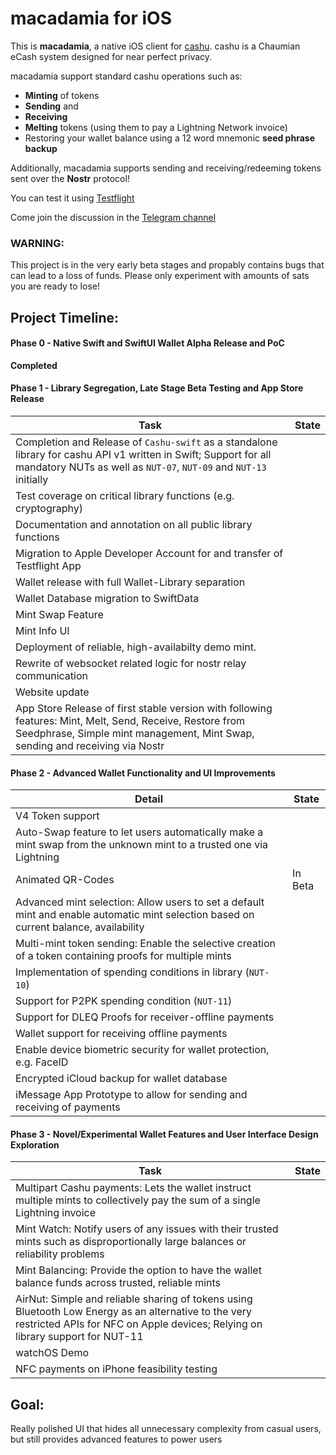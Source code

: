 # macadamia for iOS

This is __macadamia__, a native iOS client for [cashu](https://github.com/cashubtc).
cashu is a Chaumian eCash system designed for near perfect privacy.

macadamia support standard cashu operations such as:
- __Minting__ of tokens
- __Sending__ and 
- __Receiving__
- __Melting__ tokens (using them to pay a Lightning Network invoice) 
- Restoring your wallet balance using a 12 word mnemonic __seed phrase backup__

Additionally, macadamia supports sending and receiving/redeeming tokens sent over the __Nostr__ protocol!

You can test it using [Testflight](https://testflight.apple.com/join/FteRYrAZ)

Come join the discussion in the [Telegram channel](https://t.me/macadamiawallet)

### WARNING: 
This project is in the very early beta stages and propably contains bugs that can lead to a loss of funds. Please only experiment with amounts of sats you are ready to lose!

## Project Timeline:

#### Phase 0 - Native Swift and SwiftUI Wallet Alpha Release and PoC
**Completed**

#### Phase 1 - Library Segregation, Late Stage Beta Testing and App Store Release

| Task                                                                                                                                                                                      | State |
| ----------------------------------------------------------------------------------------------------------------------------------------------------------------------------------------- | ----- |
| Completion and Release of `Cashu-swift` as a standalone library for cashu API v1 written in Swift; Support for all mandatory NUTs as well as `NUT-07`, `NUT-09` and `NUT-13` initially    |       |
| Test coverage on critical library functions (e.g. cryptography)                                                                                                                           |       |
| Documentation and annotation on all public library functions                                                                                                                              |       |
| Migration to Apple Developer Account for  and transfer of Testflight App                                                                                                                  |       |
| Wallet release with full Wallet-Library separation                                                                                                                                        |       |
| Wallet Database migration to SwiftData                                                                                                                                                    |       |
| Mint Swap Feature                                                                                                                                                                         |       |
| Mint Info UI                                                                                                                                                                              |       |
| Deployment of reliable, high-availabilty demo mint.                                                                                                                                       |       |
| Rewrite of websocket related logic for nostr relay communication                                                                                                                          |       |
| Website update                                                                                                                                                                            |       |
| App Store Release of first stable version with following features: Mint, Melt, Send, Receive, Restore from Seedphrase, Simple mint management, Mint Swap, sending and receiving via Nostr |       |
#### Phase 2 - Advanced Wallet Functionality and UI Improvements

| Detail                                                                                                                                | State   |
| ------------------------------------------------------------------------------------------------------------------------------------- | ------- |
| V4 Token support                                                                                                                      |         |
| Auto-Swap feature to let users automatically make a mint swap from the unknown mint to a trusted one via Lightning                    |         |
| Animated QR-Codes                                                                                                                     | In Beta |
| Advanced mint selection: Allow users to set a default mint and enable automatic mint selection based on current balance, availability |         |
| Multi-mint token sending: Enable the selective creation of a token containing proofs for multiple mints                               |         |
| Implementation of spending conditions in library (`NUT-10`)                                                                           |         |
| Support for P2PK spending condition (`NUT-11`)                                                                                        |         |
| Support for DLEQ Proofs for receiver-offline payments                                                                                 |         |
| Wallet support for receiving offline payments                                                                                         |         |
| Enable device biometric security for wallet protection, e.g. FaceID                                                                   |         |
| Encrypted iCloud backup for wallet database                                                                                           |         |
| iMessage App Prototype to allow for sending and receiving of payments                                                                 |         |

#### Phase 3 - Novel/Experimental Wallet Features and User Interface Design Exploration

| Task                                                                                                                                                                                   | State |
| -------------------------------------------------------------------------------------------------------------------------------------------------------------------------------------- | ----- |
| Multipart Cashu payments: Lets the wallet instruct multiple mints to collectively pay the sum of a single Lightning invoice                                                            |       |
| Mint Watch: Notify users of any issues with their trusted mints such as disproportionally large balances or reliability problems                                                       |       |
| Mint Balancing: Provide the option to have the wallet balance funds across trusted, reliable mints                                                                                     |       |
| AirNut: Simple and reliable sharing of tokens using Bluetooth Low Energy as an alternative to the very restricted APIs for NFC on Apple devices; Relying on library support for NUT-11 |       |
| watchOS Demo                                                                                                                                                                           |       |
| NFC payments on iPhone feasibility testing                                                                                                                                             |       |


## Goal:
Really polished UI that hides all unnecessary complexity from casual users, but still provides advanced features to power users

